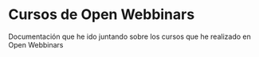 # Cursos de Open Webbinars

Documentación que he ido juntando sobre los cursos que he realizado en Open Webbinars
